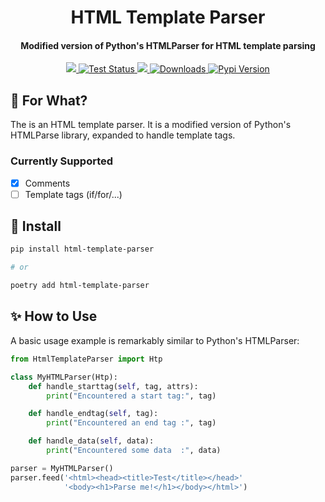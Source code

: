 <h1 align="center">HTML Template Parser</h1>

<h4 align="center">Modified version of Python's HTMLParser for HTML template parsing</h4>

<p align="center">
  <a href="https://codecov.io/gh/Riverside-Healthcare/html-template-parser">
    <img src="https://codecov.io/gh/Riverside-Healthcare/html-template-parser/branch/master/graph/badge.svg?token=Chqq9Mai1h"/>
  </a>
  <a href="https://github.com/Riverside-Healthcare/html-template-parser/actions/workflows/test.yml">
    <img src="https://github.com/Riverside-Healthcare/html-template-parser/actions/workflows/test.yml/badge.svg" alt="Test Status">
  </a>
  <a href="https://www.codacy.com/gh/Riverside-Healthcare/html-template-parser/dashboard?utm_source=github.com&amp;utm_medium=referral&amp;utm_content=Riverside-Healthcare/html-template-parser&amp;utm_campaign=Badge_Grade">
    <img src="https://app.codacy.com/project/badge/Grade/43736e5b780a49d88d8ce588f5cfb9bc"/>
  </a>
  <a href="https://pepy.tech/project/html-template-parser">
    <img src="https://static.pepy.tech/badge/html-template-parser" alt="Downloads">
  </a>
  <a href="https://pypi.org/project/html-template-parser/">
    <img src="https://badgen.net/pypi/v/html-template-parser" alt="Pypi Version">
  </a>
</p>

## 🤔 For What?

The is an HTML template parser. It is a modified version of Python's HTMLParse library, expanded to handle template tags.

### Currently Supported

- [x] Comments
- [ ] Template tags (if/for/...)

## 💾 Install

```sh
pip install html-template-parser

# or

poetry add html-template-parser
```

## ✨ How to Use

A basic usage example is remarkably similar to Python's HTMLParser:

```py
from HtmlTemplateParser import Htp

class MyHTMLParser(Htp):
    def handle_starttag(self, tag, attrs):
        print("Encountered a start tag:", tag)

    def handle_endtag(self, tag):
        print("Encountered an end tag :", tag)

    def handle_data(self, data):
        print("Encountered some data  :", data)

parser = MyHTMLParser()
parser.feed('<html><head><title>Test</title></head>'
            '<body><h1>Parse me!</h1></body></html>')

```

